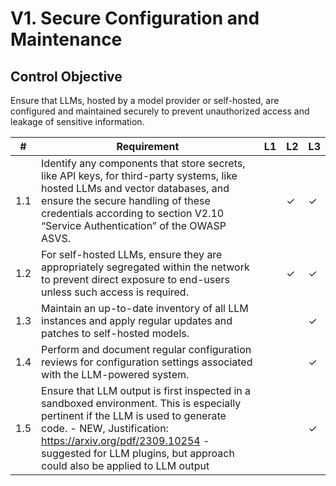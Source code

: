 # V1. Secure Configuration and Maintenance

## Control Objective
Ensure that LLMs, hosted by a model provider or self-hosted, are configured and maintained securely to prevent unauthorized access and leakage of sensitive information.

| # | Requirement | L1 | L2 | L3 |
| - | ---------- | -- | -- | -- |
| 1.1 | Identify any components that store secrets, like API keys, for third-party systems, like hosted LLMs and vector databases, and ensure the secure handling of these credentials according to section V2.10 “Service Authentication” of the OWASP ASVS. |      | ✓ | ✓ |
| 1.2 | For self-hosted LLMs, ensure they are appropriately segregated within the network to prevent direct exposure to end-users unless such access is required. |      | ✓ | ✓ |
| 1.3 | Maintain an up-to-date inventory of all LLM instances and apply regular updates and patches to self-hosted models. |      |      | ✓ |
| 1.4 | Perform and document regular configuration reviews for configuration settings associated with the LLM-powered system.  |      |      | ✓ |
| 1.5 | Ensure that LLM output is first inspected in a sandboxed environment. This is especially pertinent if the LLM is used to generate code. - NEW, Justification: https://arxiv.org/pdf/2309.10254 - suggested for LLM plugins, but approach could also be applied to LLM output |      |      | ✓ |
